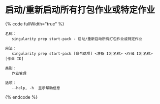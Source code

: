 # 启动/重新启动所有打包作业或特定作业

{% code fullWidth="true" %}
```
名称：
   singularity prep start-pack - 启动/重新启动所有打包作业或特定作业

用法：
   singularity prep start-pack [命令选项] <准备 ID|名称> <存储 ID|名称> [作业 ID]

类别：
   作业管理

选项：
   --help, -h  显示帮助信息
```
{% endcode %}